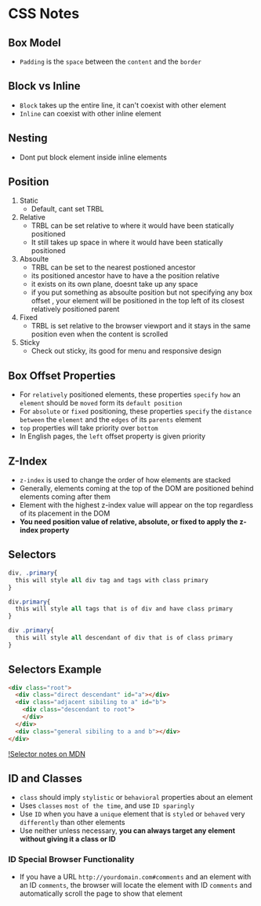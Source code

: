 # CSS Notes

## Box Model
* `Padding` is the `space` between the `content` and the `border`

## Block vs Inline
* `Block` takes up the entire line, it can't coexist with other element
* `Inline` can coexist with other inline element

## Nesting
* Dont put block element inside inline elements

## Position
1) Static
   - Default, cant set TRBL
2) Relative
   - TRBL can be set relative to where it would have been statically positioned
   - It still takes up space in where it would have been statically positioned
3) Absoulte
   - TRBL can be set to the nearest postioned ancestor
   - its positioned ancestor have to have a the position relative
   - it exists on its own plane, doesnt take up any space
   - if you put something as absoulte position but not specifying any box offset , your element will be positioned in the top left of its closest relatively positioned parent
4) Fixed
   - TRBL is set relative to the browser viewport and it stays in the same position even when the content is scrolled
5) Sticky
   - Check out sticky, its good for menu and responsive design

## Box Offset Properties
* For `relatively` positioned elements, these properties `specify` `how` an `element` should be `moved` form its `default position`
* For `absolute` or `fixed` positioning, these properties `specify` the `distance` `between` the `element` and the `edges` of its `parents` element
* `top` properties will take priority over `bottom`
* In English pages, the `left` offset property is given priority

## Z-Index
* `z-index` is used to change the order of how elements are stacked
* Generally, elements coming at the top of the DOM are positioned behind elements coming after them
* Element with the highest z-index value will appear on the top regardless of its placement in the DOM
* **You need position value of relative, absolute, or fixed to apply the z-index property**

## Selectors
``` CSS
div, .primary{
  this will style all div tag and tags with class primary
}

div.primary{
  this will style all tags that is of div and have class primary
}

div .primary{
  this will style all descendant of div that is of class primary
}
```

## Selectors Example
``` html
<div class="root">
  <div class="direct descendant" id="a"></div>
  <div class="adjacent sibiling to a" id="b">
    <div class="descendant to root">
    </div>
  </div>
  <div class="general sibiling to a and b"></div>
</div>

```

[!Selector notes on MDN](https://developer.mozilla.org/en-US/docs/Learn/CSS/Introduction_to_CSS/Combinators_and_multiple_selectors)

## ID and Classes
* `class` should imply `stylistic` or `behavioral` properties about an element 
* Uses `classes` `most of the time`, and use `ID sparingly`
* Use `ID` when you have a `unique` element that is `styled` or `behaved` very `differently` than other elements
* Use neither unless necessary, **you can always target any element without giving it a class or ID**

### ID Special Browser Functionality
* If you have a URL `http://yourdomain.com#comments` and an element with an ID `comments`, the browser will locate the element with ID `comments` and automatically scroll the page to show that element 


